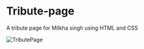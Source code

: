 # Tribute-page
A tribute page for Milkha singh using HTML and CSS

![TributePage](https://user-images.githubusercontent.com/82890150/155872502-fa882dc1-c002-4dc3-b56d-223c10c39379.png)
